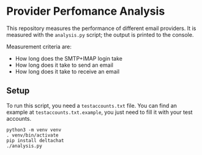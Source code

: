 # Provider Perfomance Analysis

This repository measures the performance of different email providers. It is
measured with the `analysis.py` script; the output is <!-- tracked in the
`performance.csv` file. --> printed to the console.

Measurement criteria are:
- How long does the SMTP+IMAP login take
- How long does it take to send an email
- How long does it take to receive an email

## Setup

To run this script, you need a `testaccounts.txt` file. You can find an example
at `testaccounts.txt.example`, you just need to fill it with your test
accounts.

```
python3 -m venv venv
. venv/bin/activate
pip install deltachat
./analysis.py
```

